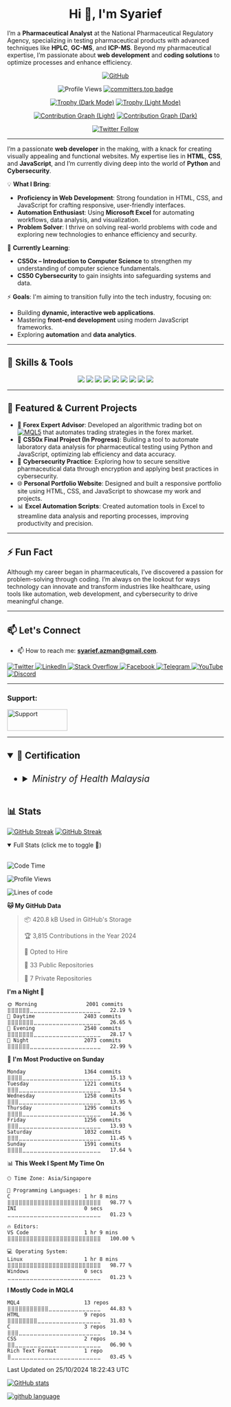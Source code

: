 <h1 align="center">Hi 👋, I'm Syarief</h1>

I’m a **Pharmaceutical Analyst** at the National Pharmaceutical Regulatory Agency, specializing in testing pharmaceutical products with advanced techniques like **HPLC**, **GC-MS**, and **ICP-MS**. Beyond my pharmaceutical expertise, I’m passionate about **web development** and **coding solutions** to optimize processes and enhance efficiency.

<!-- Optional banner -->
<!-- <p align='center'>
    <img src="https://www.lambdatest.com/resources/images/news24.gif" alt="News Banner">
</p> -->

<p align='center'>
  <a href="https://fb.com/syariefazman">
    <img src="./zQinMHnDYiNnq.webp" alt="GitHub">
  </a>
</p>

<!-- Optional gif -->
<!-- <p align='center'> 
  <a href="https://fb.com/syariefazman">
    <img src="https://user-images.githubusercontent.com/74038190/235224431-e8c8c12e-6826-47f1-89fb-2ddad83b3abf.gif" alt="Animation">
  </a>
</p> -->

<p align="center">
  <a>
    <img src="https://komarev.com/ghpvc/?username=syarief02&label=PROFILE+VIEWS" alt="Profile Views" />
  </a>
  <a href="https://user-badge.committers.top/malaysia/syarief02">
    <img src="https://user-badge.committers.top/malaysia/syarief02.svg" alt="committers.top badge" />
  </a>
</p>

<div align="center">

[![Trophy (Dark Mode)](https://github-profile-trophy.vercel.app/?username=syarief02&theme=algolia#gh-dark-mode-only)](https://fb.com/syariefazman#gh-dark-mode-only)
[![Trophy (Light Mode)](https://github-profile-trophy.vercel.app/?username=syarief02&theme=flat#gh-light-mode-only)](https://fb.com/syariefazman#gh-light-mode-only)

</div>

<div align="center">

[![Contribution Graph (Light)](./profile-3d-contrib/profile-gitblock.svg#gh-light-mode-only)](https://fb.com/syariefazman#gh-light-mode-only)
[![Contribution Graph (Dark)](./profile-3d-contrib/profile-night-rainbow.svg#gh-dark-mode-only)](https://fb.com/syariefazman#gh-dark-mode-only)

</div>

<p align="center">
  <a href="https://twitter.com/syariefazman" target="blank">
    <img src="https://img.shields.io/twitter/follow/syariefazman?logo=twitter&style=for-the-badge" alt="Twitter Follow" />
  </a>
</p>

---

I’m a passionate **web developer** in the making, with a knack for creating visually appealing and functional websites. My expertise lies in **HTML**, **CSS**, and **JavaScript**, and I’m currently diving deep into the world of **Python** and **Cybersecurity**.

💡 **What I Bring**:

- **Proficiency in Web Development**: Strong foundation in HTML, CSS, and JavaScript for crafting responsive, user-friendly interfaces.
- **Automation Enthusiast**: Using **Microsoft Excel** for automating workflows, data analysis, and visualization.
- **Problem Solver**: I thrive on solving real-world problems with code and exploring new technologies to enhance efficiency and security.

🌱 **Currently Learning**:

- **CS50x – Introduction to Computer Science** to strengthen my understanding of computer science fundamentals.
- **CS50 Cybersecurity** to gain insights into safeguarding systems and data.

⚡ **Goals**:
I'm aiming to transition fully into the tech industry, focusing on:

- Building **dynamic, interactive web applications**.
- Mastering **front-end development** using modern JavaScript frameworks.
- Exploring **automation** and **data analytics**.

---

## 🔧 Skills & Tools

<p align="center">
  <img src="https://img.shields.io/badge/HTML-E34F26?style=for-the-badge&logo=html5&logoColor=white" />
  <img src="https://img.shields.io/badge/CSS-1572B6?style=for-the-badge&logo=css3&logoColor=white" />
  <img src="https://img.shields.io/badge/JavaScript-F7DF1E?style=for-the-badge&logo=javascript&logoColor=black" />
  <img src="https://img.shields.io/badge/Python-3776AB?style=for-the-badge&logo=python&logoColor=white" />
  <img src="https://img.shields.io/badge/Microsoft%20Excel-217346?style=for-the-badge&logo=microsoft-excel&logoColor=white" />
  <img src="https://img.shields.io/badge/Git-F05032?style=for-the-badge&logo=git&logoColor=white" />
  <img src="https://img.shields.io/badge/C-00599C?style=for-the-badge&logo=c&logoColor=white" />
  <img src="https://img.shields.io/badge/Bootstrap-7952B3?style=for-the-badge&logo=bootstrap&logoColor=white" />
  <img src="https://img.shields.io/badge/MQL4-02303A?style=for-the-badge&logoColor=white" />

</p>

---

## 🚀 Featured & Current Projects

- 📝 **Forex Expert Advisor**: Developed an algorithmic trading bot on [![MQL5](https://img.shields.io/badge/MQL5.com-EA%20Budak%20Ubat%20v1.62-8A2BE2)](https://tinyurl.com/eabubuy) that automates trading strategies in the forex market.
- 🔬 **CS50x Final Project (In Progress)**: Building a tool to automate laboratory data analysis for pharmaceutical testing using Python and JavaScript, optimizing lab efficiency and data accuracy.
- 🔐 **Cybersecurity Practice**: Exploring how to secure sensitive pharmaceutical data through encryption and applying best practices in cybersecurity.
- 🌐 **Personal Portfolio Website**: Designed and built a responsive portfolio site using HTML, CSS, and JavaScript to showcase my work and projects.
- 📊 **Excel Automation Scripts**: Created automation tools in Excel to streamline data analysis and reporting processes, improving productivity and precision.

---

## ⚡ Fun Fact

Although my career began in pharmaceuticals, I’ve discovered a passion for problem-solving through coding. I’m always on the lookout for ways technology can innovate and transform industries like healthcare, using tools like automation, web development, and cybersecurity to drive meaningful change.

---

## 📫 Let's Connect

- 📫 How to reach me: **<syarief.azman@gmail.com>**.

<p align="left">
  <a href="https://twitter.com/syariefazman" target="_blank">
    <img src="https://img.shields.io/badge/Twitter-1DA1F2?style=for-the-badge&logo=twitter&logoColor=white" alt="Twitter" />
  </a>
  <a href="https://linkedin.com/in/syariefazman" target="_blank">
    <img src="https://img.shields.io/badge/LinkedIn-0077B5?style=for-the-badge&logo=linkedin&logoColor=white" alt="LinkedIn" />
  </a>
  <a href="https://stackoverflow.com/users/22780408/syarief-azman" target="_blank">
    <img src="https://img.shields.io/badge/Stack%20Overflow-F58025?style=for-the-badge&logo=stackoverflow&logoColor=white" alt="Stack Overflow" />
  </a>
  <a href="https://fb.com/syariefazman" target="_blank">
    <img src="https://img.shields.io/badge/Facebook-1877F2?style=for-the-badge&logo=facebook&logoColor=white" alt="Facebook" />
  </a>
  <a href="https://t.me/syariefazman" target="_blank">
    <img src="https://img.shields.io/badge/Telegram-2CA5E0?style=for-the-badge&logo=telegram&logoColor=white" alt="Telegram" />
  </a>
  <a href="https://youtube.com/syariefazman" target="_blank">
    <img src="https://img.shields.io/badge/YouTube-FF0000?style=for-the-badge&logo=youtube&logoColor=white" alt="YouTube" />
  </a>
  <a href="https://discord.gg/DhUstUpSuu" target="_blank">
    <img src="https://img.shields.io/badge/Discord-7289DA?style=for-the-badge&logo=discord&logoColor=white" alt="Discord" />
  </a>
</p>

---
<h3 align="left">Support:</h3>
<p>
  <a href="https://paypal.me/syariefazman">
    <img src="https://cdn.buymeacoffee.com/buttons/v2/default-yellow.png" height="50" width="140" alt="Support" />
  </a>
</p>
<hr>
<h2>
<details open><summary>📜 Certification</summary>

- <h6><details><summary>Ministry of Health Malaysia</summary>
  
  - <details><summary>Diploma in Pharmacy</summary>
  
    <img src="https://raw.githubusercontent.com/syarief02/syarief02/main/certificate/20240205_164117.jpg" alt="Diploma in Pharmacy" />

</details>

</details></h6>
</details></h2>

<h2>📊 Stats</h2>

<!-- ![IndoGitHubers-badge](https://indogithubers-badge.vercel.app/badge?username=syarief02) -->

<!-- <p align="left">
  <a href="https://fb.com/syariefazman">
    <img src="https://github-readme-stats.vercel.app/api/top-langs?username=syarief02&show_icons=true&locale=en&layout=compact" alt="Top Languages" />
  </a>
</p> -->

<!-- <p align="center">
  <a href="https://fb.com/syariefazman">
    <img src="https://github-readme-streak-stats.herokuapp.com/?user=syarief02" alt="GitHub Streak" />
  </a>
</p> -->

[![GitHub Streak](https://streak-stats.demolab.com/?user=syarief02&)](https://fb.com/syariefazman#gh-light-mode-only)
[![GitHub Streak](https://streak-stats.demolab.com/?user=syarief02&theme=transparent)](https://fb.com/syariefazman#gh-dark-mode-only)

<!-- <p align="center">
  <a href="https://fb.com/syariefazman">
    <img src="https://github-readme-stats.vercel.app/api?username=syarief02&show_icons=true&locale=en" alt="GitHub Stats" />
    
  </a>
   -->

<details open=""><summary>Full Stats (click me to toggle 👀)</summary><br>

<!--START_SECTION:waka-->
![Code Time](http://img.shields.io/badge/Code%20Time-27%20hrs-blue)

![Profile Views](http://img.shields.io/badge/Profile%20Views-2-blue)

![Lines of code](https://img.shields.io/badge/From%20Hello%20World%20I%27ve%20Written-1.2%20million%20lines%20of%20code-blue)

**🐱 My GitHub Data** 

> 📦 420.8 kB Used in GitHub's Storage 
 > 
> 🏆 3,815 Contributions in the Year 2024
 > 
> 💼 Opted to Hire
 > 
> 📜 33 Public Repositories 
 > 
> 🔑 7 Private Repositories 
 > 
**I'm a Night 🦉** 

```text
🌞 Morning                2001 commits        ⣿⣿⣿⣿⣿⣿⣀⣀⣀⣀⣀⣀⣀⣀⣀⣀⣀⣀⣀⣀⣀⣀⣀⣀⣀   22.19 % 
🌆 Daytime                2403 commits        ⣿⣿⣿⣿⣿⣿⣿⣀⣀⣀⣀⣀⣀⣀⣀⣀⣀⣀⣀⣀⣀⣀⣀⣀⣀   26.65 % 
🌃 Evening                2540 commits        ⣿⣿⣿⣿⣿⣿⣿⣀⣀⣀⣀⣀⣀⣀⣀⣀⣀⣀⣀⣀⣀⣀⣀⣀⣀   28.17 % 
🌙 Night                  2073 commits        ⣿⣿⣿⣿⣿⣿⣀⣀⣀⣀⣀⣀⣀⣀⣀⣀⣀⣀⣀⣀⣀⣀⣀⣀⣀   22.99 % 
```
📅 **I'm Most Productive on Sunday** 

```text
Monday                   1364 commits        ⣿⣿⣿⣿⣀⣀⣀⣀⣀⣀⣀⣀⣀⣀⣀⣀⣀⣀⣀⣀⣀⣀⣀⣀⣀   15.13 % 
Tuesday                  1221 commits        ⣿⣿⣿⣀⣀⣀⣀⣀⣀⣀⣀⣀⣀⣀⣀⣀⣀⣀⣀⣀⣀⣀⣀⣀⣀   13.54 % 
Wednesday                1258 commits        ⣿⣿⣿⣀⣀⣀⣀⣀⣀⣀⣀⣀⣀⣀⣀⣀⣀⣀⣀⣀⣀⣀⣀⣀⣀   13.95 % 
Thursday                 1295 commits        ⣿⣿⣿⣿⣀⣀⣀⣀⣀⣀⣀⣀⣀⣀⣀⣀⣀⣀⣀⣀⣀⣀⣀⣀⣀   14.36 % 
Friday                   1256 commits        ⣿⣿⣿⣀⣀⣀⣀⣀⣀⣀⣀⣀⣀⣀⣀⣀⣀⣀⣀⣀⣀⣀⣀⣀⣀   13.93 % 
Saturday                 1032 commits        ⣿⣿⣿⣀⣀⣀⣀⣀⣀⣀⣀⣀⣀⣀⣀⣀⣀⣀⣀⣀⣀⣀⣀⣀⣀   11.45 % 
Sunday                   1591 commits        ⣿⣿⣿⣿⣀⣀⣀⣀⣀⣀⣀⣀⣀⣀⣀⣀⣀⣀⣀⣀⣀⣀⣀⣀⣀   17.64 % 
```


📊 **This Week I Spent My Time On** 

```text
🕑︎ Time Zone: Asia/Singapore

💬 Programming Languages: 
C                        1 hr 8 mins         ⣿⣿⣿⣿⣿⣿⣿⣿⣿⣿⣿⣿⣿⣿⣿⣿⣿⣿⣿⣿⣿⣿⣿⣿⣿   98.77 % 
INI                      0 secs              ⣀⣀⣀⣀⣀⣀⣀⣀⣀⣀⣀⣀⣀⣀⣀⣀⣀⣀⣀⣀⣀⣀⣀⣀⣀   01.23 % 

🔥 Editors: 
VS Code                  1 hr 9 mins         ⣿⣿⣿⣿⣿⣿⣿⣿⣿⣿⣿⣿⣿⣿⣿⣿⣿⣿⣿⣿⣿⣿⣿⣿⣿   100.00 % 

💻 Operating System: 
Linux                    1 hr 8 mins         ⣿⣿⣿⣿⣿⣿⣿⣿⣿⣿⣿⣿⣿⣿⣿⣿⣿⣿⣿⣿⣿⣿⣿⣿⣿   98.77 % 
Windows                  0 secs              ⣀⣀⣀⣀⣀⣀⣀⣀⣀⣀⣀⣀⣀⣀⣀⣀⣀⣀⣀⣀⣀⣀⣀⣀⣀   01.23 % 
```

**I Mostly Code in MQL4** 

```text
MQL4                     13 repos            ⣿⣿⣿⣿⣿⣿⣿⣿⣿⣿⣿⣀⣀⣀⣀⣀⣀⣀⣀⣀⣀⣀⣀⣀⣀   44.83 % 
HTML                     9 repos             ⣿⣿⣿⣿⣿⣿⣿⣿⣀⣀⣀⣀⣀⣀⣀⣀⣀⣀⣀⣀⣀⣀⣀⣀⣀   31.03 % 
C                        3 repos             ⣿⣿⣿⣀⣀⣀⣀⣀⣀⣀⣀⣀⣀⣀⣀⣀⣀⣀⣀⣀⣀⣀⣀⣀⣀   10.34 % 
CSS                      2 repos             ⣿⣿⣀⣀⣀⣀⣀⣀⣀⣀⣀⣀⣀⣀⣀⣀⣀⣀⣀⣀⣀⣀⣀⣀⣀   06.90 % 
Rich Text Format         1 repo              ⣿⣀⣀⣀⣀⣀⣀⣀⣀⣀⣀⣀⣀⣀⣀⣀⣀⣀⣀⣀⣀⣀⣀⣀⣀   03.45 % 
```




 Last Updated on 25/10/2024 18:22:43 UTC
<!--END_SECTION:waka-->

[![GitHub stats](https://github-readme-stats.vercel.app/api?username=syarief02&theme=transparent&show_icons=true)](https://fb.com/syariefazman)

[![github language](https://github-readme-stats.vercel.app/api/top-langs?username=syarief02&show_icons=true&locale=en&layout=compact&theme=transparent)](https://fb.com/syariefazman)

</details>

<!-- 
**syarief02/syarief02** is a ✨ _special_ ✨ repository because its `README.md` (this file) appears on your GitHub profile.
-->
